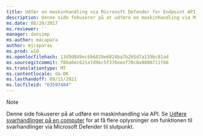 ```yaml
---
title: Udfør en maskinhandling via Microsoft Defender for Endpoint API
description: Denne side fokuserer på at udføre en maskinhandling via Microsoft Defender for Endpoint API.
ms.date: 08/28/2017
ms.reviewer: ''
manager: dansimp
ms.author: macapara
author: mjcaparas
ms.prod: w10
ms.openlocfilehash: 13d9d849ec6b6819e6824ba7b2b5d7a139bc81ad
ms.sourcegitcommit: f88a0ec621e7d9bc5f376eeaf70c8a9800711f88
ms.translationtype: MT
ms.contentlocale: da-DK
ms.lasthandoff: 09/15/2021
ms.locfileid: "63597484"
---
```

>[!Note]
> Denne side fokuserer på at udføre en maskinhandling via API. Se [Udføre svarhandlinger på en computer](/microsoft-365/security/defender-endpoint/respond-machine-alerts) for at få flere oplysninger om funktionen til svarhandlinger via Microsoft Defender til slutpunkt.
